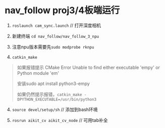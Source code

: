 # nav_follow proj3/4板端运行

1. `roslaunch cam_sync.launch` // 打开深度相机

2. 新建终端 `cd nav_follow/nav_follow_3_npu`

3. 注意npu版本需要先`sudo modprobe rknpu`

4. `catkin_make`

  > 如果报错提示 CMake Error Unable to find either executable 'empy' or Python module 'em'
  >
  > 安装sudo apt install python3-empy
  >
  > 如果仍然提示报错，`catkin_make -DPYTHON_EXECUTABLE=/usr/bin/python3`

4. `source devel/setup/sh` // 添加到bash环境

5. `rosrun aikit_cv aikit_cv_node`  // 可用tab补全



